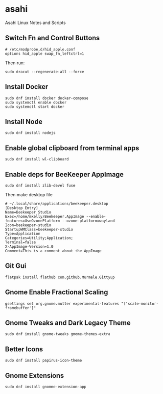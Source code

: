 # asahi
Asahi Linux Notes and Scripts

## Switch Fn and Control Buttons
```
# /etc/modprobe.d/hid_apple.conf
options hid_apple swap_fn_leftctrl=1
```
Then run:
```
sudo dracut --regenerate-all --force
```

## Install Docker
```
sudo dnf install docker docker-compose
sudo systemctl enable docker
sudo systemctl start docker
```

## Install Node
```
sudo dnf install nodejs
```

## Enable global clipboard from terminal apps
```
sudo dnf install wl-clipboard
```

## Enable deps for BeeKeeper AppImage
```
sudo dnf install zlib-devel fuse
```
Then make desktop file
```
# ~/.local/share/applications/beekeeper.desktop
[Desktop Entry]
Name=Beekeeper Studio
Exec=/home/mkelly/Beekeeper.AppImage --enable-features=UseOzonePlatform --ozone-platform=wayland
Icon=beekeeper-studio
StartupWMClass=beekeeper-studio
Type=Application
Categories=Utility;Application;
Terminal=false
X-AppImage-Version=1.0
Comment=This is a comment about the AppImage
```

## Git Gui
```
flatpak install flathub com.github.Murmele.Gittyup
```


## Gnome Enable Fractional Scaling
```
gsettings set org.gnome.mutter experimental-features "['scale-monitor-framebuffer']"
```

## Gnome Tweaks and Dark Legacy Theme
```
sudo dnf install gnome-tweaks gnome-themes-extra
```

## Better Icons
```
sudo dnf install papirus-icon-theme
```

## Gnome Extensions
```
sudo dnf install gnomne-extension-app
```

